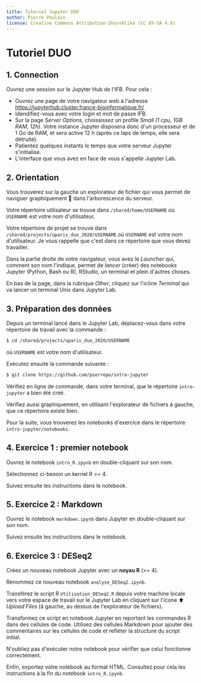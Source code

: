 ```yaml
---
title: Tutoriel Jupyter DUO
author: Pierre Poulain
license: Creative Commons Attribution-ShareAlike (CC BY-SA 4.0)
---
```


# Tutoriel DUO

## 1. Connection 
Ouvrez une session sur le Jupyter Hub de l'IFB. Pour cela :

- Ouvrez une page de votre navigateur web à l'adresse <https://jupyterhub.cluster.france-bioinformatique.fr/>
- Idendifiez-vous avec votre login et mot de passe IFB.
- Sur la page *Server Options*, choississez un profile *Small (1 cpu, 1GB RAM, 12h)*. Votre instance Jupyter disposera donc d'un processeur et de 1 Go de RAM, et sera active 12 h (après ce laps de temps, elle sera détruite).
- Patientez quelques instants le temps que votre serveur Jupyter s'initialise.
- L'interface que vous avez en face de vous s'appelle Jupyter Lab.

## 2. Orientation

Vous trouverez sur la gauche un explorateur de fichier qui vous permet de naviguer graphiquement 🥳 dans l'arborescence du serveur.

Votre répertoire utilisateur se trouve dans `/shared/home/USERNAME` où `USERNAME` est votre nom d'utilisateur.

Votre répertoire de projet se trouve dans `/shared/projects/uparis_duo_2020/USERNAME` où `USERNAME` est votre nom d'utilisateur. Je vous rappelle que c'est dans ce répertoire que vous devez travailler.

Dans la partie droite de votre navigateur, vous avez le *Launcher* qui, comment son nom l'indique, permet de *lancer* (créer) des notebooks Jupyter (Python, Bash ou R), RStudio, un terminal et plein d'autres choses.

En bas de la page, dans la rubrique *Other*, cliquez sur l'icône *Terminal* qui va lancer un terminal Unix dans Jupyter Lab.


## 3. Préparation des données

Depuis un terminal lancé dans le Jupyter Lab, déplacez-vous dans votre répertoire de travail avec la commande :
```bash
$ cd /shared/projects/uparis_duo_2020/USERNAME
```
où `USERNAME` est votre nom d'utilisateur.

Exécutez ensuite la commande suivante : 
```bash
$ git clone https://github.com/pierrepo/intro-jupyter
```

Vérifiez en ligne de commande, dans votre terminal, que le répertoire `intro-jupyter` a bien été créé.

Vérifiez aussi graphiquement, en utilisant l'explorateur de fichiers à gauche, que ce répertoire existe bien.

Pour la suite, vous trouverez les notebooks d'exercice dans le répertoire `intro-jupyter/notebooks`.


## 4. Exercice 1 : premier notebook

Ouvrez le notebook `intro_R.ipynb` en double-cliquant sur son nom.

Sélectionnez ci-besoin un kernel R >= 4.

Suivez ensuite les instructions dans le notebook.


## 5. Exercice 2 : Markdown

Ouvrez le notebook `markdown.ipynb` dans Jupyter en double-cliquant sur son nom. 

Suivez ensuite les instructions dans le notebook.


## 6. Exercice 3 : DESeq2

Créez un nouveau notebook Jupyter avec un **noyau R** (>= 4).

Renommez ce nouveau notebook `analyse_DESeq2.ipynb`.

Transférez le script R `Utilisation_DESeq2.R` depuis votre machine locale vers votre espace de travail sur le Jupyter Lab en cliquant sur l'icone ⬆️ *Upload Files* (à gauche, au dessus de l'explorateur de fichiers).

Transformez ce script en notebook Jupyter en reportant les commandes R dans des cellules de code. Utilisez des cellules Markdown pour ajouter des commentaires sur les cellules de code et refléter la structure du script initial.

N'oubliez pas d'exécuter notre notebook pour vérifier que celui fonctionne correctement.

Enfin, exportez votre notebook au format HTML. Consultez pour cela les instructions à la fin du notebook `intro_R.ipynb`.

